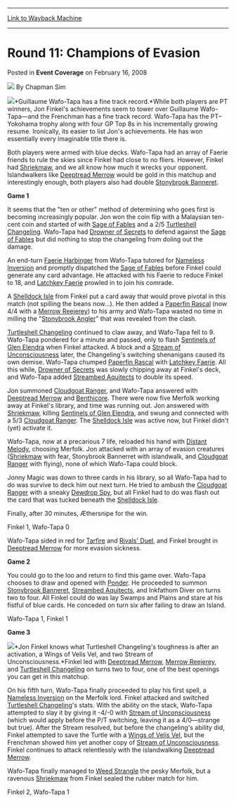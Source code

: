 
---
[Link to Wayback Machine](https://web.archive.org/web/20171030221853/https://magic.wizards.com/en/articles/archive/event-coverage/round-11-champions-evasion-2008-02-16)

[_metadata_:author]:- "Chapman Sim"
[_metadata_:description]:- "Guillaume Wafo-Tapa has a fine track record.While both players are PT winners, Jon Finkel's achievements seem to tower over Guillaume Wafo-Tapa—and the Frenchman has a fine track record. Wafo-Tapa has the PT–Yokohama trophy along with four GP Top 8s in his incrementally growing resume. Ironically, its easier to list Jon's achievements."
[_metadata_:generator]:- "Drupal 7 (http://drupal.org)"
[_metadata_:node]:- "582876"
[_metadata_:publish_date]:- "2008-02-16"
[_metadata_:source]:- "div-main-content"
[_metadata_:title]:- "Round 11: Champions of Evasion"
[_metadata_:wayback_capture_timestamp]:- "2017-10-30 22:18:53"
[_metadata_:wayback_raw_url]:- "https://web.archive.org/web/20171030221853id_/https://magic.wizards.com/en/articles/archive/event-coverage/round-11-champions-evasion-2008-02-16"
[_metadata_:wayback_url]:- "https://magic.wizards.com/en/articles/archive/event-coverage/round-11-champions-evasion-2008-02-16"
---


Round 11: Champions of Evasion
==============================



 Posted in **Event Coverage**
 on February 16, 2008 






![](https://media.magic.wizards.com/styles/auth_small/public/images/person/chapman.jpg)
By Chapman Sim











![](https://media.magic.wizards.com/image_legacy_migration/sideboard/images/ptkl08/r11_wafo-tapa.jpg)*Guillaume Wafo-Tapa has a fine track record.*While both players are PT winners, Jon Finkel's achievements seem to tower over Guillaume Wafo-Tapa—and the Frenchman has a fine track record. Wafo-Tapa has the PT–Yokohama trophy along with four GP Top 8s in his incrementally growing resume. Ironically, its easier to list Jon's achievements. He has won essentially every imaginable title there is. 


Both players were armed with blue decks. Wafo-Tapa had an array of Faerie friends to rule the skies since Finkel had close to no fliers. However, Finkel had [Shriekmaw](http://gatherer.wizards.com/Pages/Card/Details.aspx?name=Shriekmaw), and we all know how much it wrecks your opponent. Islandwalkers like [Deeptread Merrow](http://gatherer.wizards.com/Pages/Card/Details.aspx?name=Deeptread+Merrow) would be gold in this matchup and interestingly enough, both players also had double [Stonybrook Banneret](http://gatherer.wizards.com/Pages/Card/Details.aspx?name=Stonybrook+Banneret).


**Game 1**


It seems that the "ten or other" method of determining who goes first is becoming increasingly popular. Jon won the coin flip with a Malaysian ten-cent coin and started of with [Sage of Fables](http://gatherer.wizards.com/Pages/Card/Details.aspx?name=Sage+of+Fables) and a 2/5 [Turtleshell Changeling](http://gatherer.wizards.com/Pages/Card/Details.aspx?name=Turtleshell+Changeling). Wafo-Tapa had [Drowner of Secrets](http://gatherer.wizards.com/Pages/Card/Details.aspx?name=Drowner+of+Secrets) to defend against the [Sage of Fables](http://gatherer.wizards.com/Pages/Card/Details.aspx?name=Sage+of+Fables) but did nothing to stop the changeling from doling out the damage.


An end-turn [Faerie Harbinger](http://gatherer.wizards.com/Pages/Card/Details.aspx?name=Faerie+Harbinger) from Wafo-Tapa tutored for [Nameless Inversion](http://gatherer.wizards.com/Pages/Card/Details.aspx?name=Nameless+Inversion) and promptly dispatched the [Sage of Fables](http://gatherer.wizards.com/Pages/Card/Details.aspx?name=Sage+of+Fables) before Finkel could generate any card advantage. He attacked with his Faerie to reduce Finkel to 18, and [Latchkey Faerie](http://gatherer.wizards.com/Pages/Card/Details.aspx?name=Latchkey+Faerie) prowled in to join his comrade.


A [Shelldock Isle](http://gatherer.wizards.com/Pages/Card/Details.aspx?name=Shelldock+Isle) from Finkel put a card away that would prove pivotal in this match (not spilling the beans now...). He then added a [Paperfin Rascal](http://gatherer.wizards.com/Pages/Card/Details.aspx?name=Paperfin+Rascal) (now 4/4 with a [Merrow Reejerey](http://gatherer.wizards.com/Pages/Card/Details.aspx?name=Merrow+Reejerey)) to his army and Wafo-Tapa wasted no time in milling the "[Stonybrook Angler](http://gatherer.wizards.com/Pages/Card/Details.aspx?name=Stonybrook+Angler)" that was revealed from the clash.


[Turtleshell Changeling](http://gatherer.wizards.com/Pages/Card/Details.aspx?name=Turtleshell+Changeling) continued to claw away, and Wafo-Tapa fell to 9. Wafo-Tapa pondered for a minute and passed, only to flash [Sentinels of Glen Elendra](http://gatherer.wizards.com/Pages/Card/Details.aspx?name=Sentinels+of+Glen+Elendra) when Finkel attacked. A block and a [Stream of Unconsciousness](http://gatherer.wizards.com/Pages/Card/Details.aspx?name=Stream+of+Unconsciousness) later, the Changeling's switching shenanigans caused its own demise. Wafo-Tapa chumped [Paperfin Rascal](http://gatherer.wizards.com/Pages/Card/Details.aspx?name=Paperfin+Rascal) with [Latchkey Faerie](http://gatherer.wizards.com/Pages/Card/Details.aspx?name=Latchkey+Faerie). All this while, [Drowner of Secrets](http://gatherer.wizards.com/Pages/Card/Details.aspx?name=Drowner+of+Secrets) was slowly chipping away at Finkel's deck, and Wafo-Tapa added [Streambed Aquitects](http://gatherer.wizards.com/Pages/Card/Details.aspx?name=Streambed+Aquitects) to double its speed.


Jon summoned [Cloudgoat Ranger](http://gatherer.wizards.com/Pages/Card/Details.aspx?name=Cloudgoat+Ranger), and Wafo-Tapa answered with [Deeptread Merrow](http://gatherer.wizards.com/Pages/Card/Details.aspx?name=Deeptread+Merrow) and [Benthicore](http://gatherer.wizards.com/Pages/Card/Details.aspx?name=Benthicore). There were now five Merfolk working away at Finkel's library, and time was running out. Jon answered with [Shriekmaw](http://gatherer.wizards.com/Pages/Card/Details.aspx?name=Shriekmaw), killing [Sentinels of Glen Elendra](http://gatherer.wizards.com/Pages/Card/Details.aspx?name=Sentinels+of+Glen+Elendra), and swung and connected with a 5/3 [Cloudgoat Ranger](http://gatherer.wizards.com/Pages/Card/Details.aspx?name=Cloudgoat+Ranger). The [Shelldock Isle](http://gatherer.wizards.com/Pages/Card/Details.aspx?name=Shelldock+Isle) was active now, but Finkel didn't (yet) activate it.


Wafo-Tapa, now at a precarious 7 life, reloaded his hand with [Distant Melody](http://gatherer.wizards.com/Pages/Card/Details.aspx?name=Distant+Melody), choosing Merfolk. Jon attacked with an array of evasion creatures ([Shriekmaw](http://gatherer.wizards.com/Pages/Card/Details.aspx?name=Shriekmaw) with fear, Stonybrook Bannerret with islandwalk, and [Cloudgoat Ranger](http://gatherer.wizards.com/Pages/Card/Details.aspx?name=Cloudgoat+Ranger) with flying), none of which Wafo-Tapa could block. 


Jonny Magic was down to three cards in his library, so all Wafo-Tapa had to do was survive to deck him out next turn. He tried to ambush the [Cloudgoat Ranger](http://gatherer.wizards.com/Pages/Card/Details.aspx?name=Cloudgoat+Ranger) with a sneaky [Dewdrop Spy](http://gatherer.wizards.com/Pages/Card/Details.aspx?name=Dewdrop+Spy), but all Finkel had to do was flash out the card that was tucked beneath the [Shelldock Isle](http://gatherer.wizards.com/Pages/Card/Details.aspx?name=Shelldock+Isle).


Finally, after 30 minutes, Æthersnipe for the win.


Finkel 1, Wafo-Tapa 0


Wafo-Tapa sided in red for [Tarfire](http://gatherer.wizards.com/Pages/Card/Details.aspx?name=Tarfire) and [Rivals' Duel](http://gatherer.wizards.com/Pages/Card/Details.aspx?name=Rivals%27+Duel), and Finkel brought in [Deeptread Merrow](http://gatherer.wizards.com/Pages/Card/Details.aspx?name=Deeptread+Merrow) for more evasion sickness.


**Game 2**


You could go to the loo and return to find this game over. Wafo-Tapa chooses to draw and opened with [Ponder](http://gatherer.wizards.com/Pages/Card/Details.aspx?name=Ponder). He proceeded to summon [Stonybrook Banneret](http://gatherer.wizards.com/Pages/Card/Details.aspx?name=Stonybrook+Banneret), [Streambed Aquitects](http://gatherer.wizards.com/Pages/Card/Details.aspx?name=Streambed+Aquitects), and Inkfathom Diver on turns two to four. All Finkel could do was lay Swamps and Plains and stare at his fistful of blue cards. He conceded on turn six after failing to draw an Island.


Wafo-Tapa 1, Finkel 1 


**Game 3**


![](https://media.magic.wizards.com/image_legacy_migration/sideboard/images/ptkl08/r11_finkel.jpg)*Jon Finkel knows what Turtleshell Changeling's toughness is after an activation, a Wings of Velis Vel, and two Stream of Unconsciousness.*Finkel led with [Deeptread Merrow](http://gatherer.wizards.com/Pages/Card/Details.aspx?name=Deeptread+Merrow), [Merrow Reejerey](http://gatherer.wizards.com/Pages/Card/Details.aspx?name=Merrow+Reejerey), and [Turtleshell Changeling](http://gatherer.wizards.com/Pages/Card/Details.aspx?name=Turtleshell+Changeling) on turns two to four, one of the best openings you can get in this matchup. 


On his fifth turn, Wafo-Tapa finally proceeded to play his first spell, a [Nameless Inversion](http://gatherer.wizards.com/Pages/Card/Details.aspx?name=Nameless+Inversion) on the Merfolk lord. Finkel attacked and switched [Turtleshell Changeling](http://gatherer.wizards.com/Pages/Card/Details.aspx?name=Turtleshell+Changeling)'s stats. With the ability on the stack, Wafo-Tapa attempted to slay it by giving it -4/-0 with [Stream of Unconsciousness](http://gatherer.wizards.com/Pages/Card/Details.aspx?name=Stream+of+Unconsciousness) (which would apply before the P/T switching, leaving it as a 4/0—strange but true). After the Stream resolved, but before the changeling's ability did, Finkel attempted to save the Turtle with a [Wings of Velis Vel](http://gatherer.wizards.com/Pages/Card/Details.aspx?name=Wings+of+Velis+Vel), but the Frenchman showed him yet another copy of [Stream of Unconsciousness](http://gatherer.wizards.com/Pages/Card/Details.aspx?name=Stream+of+Unconsciousness). Finkel continues to attack relentlessly with the islandwalking [Deeptread Merrow](http://gatherer.wizards.com/Pages/Card/Details.aspx?name=Deeptread+Merrow).


Wafo-Tapa finally managed to [Weed Strangle](http://gatherer.wizards.com/Pages/Card/Details.aspx?name=Weed+Strangle) the pesky Merfolk, but a ravenous [Shriekmaw](http://gatherer.wizards.com/Pages/Card/Details.aspx?name=Shriekmaw) from Finkel sealed the rubber match for him.


Finkel 2, Wafo-Tapa 1







